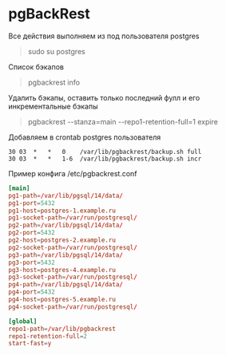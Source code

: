 # pgBackRest

Все действия выполняем из под пользователя postgres
> sudo su postgres

Список бэкапов
> pgbackrest info

Удалить бэкапы, оставить только последний фулл и его инкрементальные бэкапы
> pgbackrest --stanza=main --repo1-retention-full=1 expire

Добавляем в crontab postgres пользователя
```
30 03  *   *   0    /var/lib/pgbackrest/backup.sh full
30 03  *   *   1-6  /var/lib/pgbackrest/backup.sh incr
```

Пример конфига /etc/pgbackrest.conf
```conf
[main]
pg1-path=/var/lib/pgsql/14/data/
pg1-port=5432
pg1-host=postgres-1.example.ru
pg1-socket-path=/var/run/postgresql/
pg2-path=/var/lib/pgsql/14/data/
pg2-port=5432
pg2-host=postgres-2.example.ru
pg2-socket-path=/var/run/postgresql/
pg3-path=/var/lib/pgsql/14/data/
pg3-port=5432
pg3-host=postgres-4.example.ru
pg3-socket-path=/var/run/postgresql/
pg4-path=/var/lib/pgsql/14/data/
pg4-port=5432
pg4-host=postgres-5.example.ru
pg4-socket-path=/var/run/postgresql/

[global]
repo1-path=/var/lib/pgbackrest
repo1-retention-full=2
start-fast=y
```
